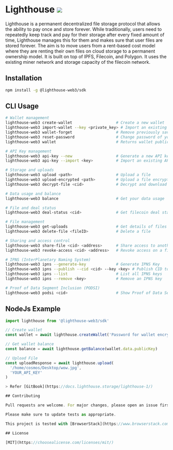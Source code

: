 # Lighthouse <img src="https://img.shields.io/badge/v0.4.2-green"/>

Lighthouse is a permanent decentralized file storage protocol that allows the ability to pay once and store forever. While traditionally, users need to repeatedly keep track and pay for their storage after every fixed amount of time, Lighthouse manages this for them and makes sure that user files are stored forever. The aim is to move users from a rent-based cost model where they are renting their own files on cloud storage to a permanent ownership model. It is built on top of IPFS, Filecoin, and Polygon. It uses the existing miner network and storage capacity of the filecoin network.

## Installation

```bash
npm install -g @lighthouse-web3/sdk
```

## CLI Usage

```bash
# Wallet management
lighthouse-web3 create-wallet                   # Create a new wallet
lighthouse-web3 import-wallet --key <private_key> # Import an existing wallet
lighthouse-web3 wallet-forget                   # Remove previously saved wallet
lighthouse-web3 reset-password                  # Change password of your wallet
lighthouse-web3 wallet                          # Returns wallet public address

# API Key management
lighthouse-web3 api-key --new                   # Generate a new API key
lighthouse-web3 api-key --import <key>          # Import an existing API key

# Storage and uploads
lighthouse-web3 upload <path>                   # Upload a file
lighthouse-web3 upload-encrypted <path>         # Upload a file encrypted
lighthouse-web3 decrypt-file <cid>              # Decrypt and download a file

# Data usage and balance
lighthouse-web3 balance                         # Get your data usage

# File and deal status
lighthouse-web3 deal-status <cid>               # Get filecoin deal status of a CID

# File management
lighthouse-web3 get-uploads                     # Get details of files uploaded
lighthouse-web3 delete-file <fileID>            # Delete a file

# Sharing and access control
lighthouse-web3 share-file <cid> <address>      # Share access to another user
lighthouse-web3 revoke-access <cid> <address>   # Revoke access on a file

# IPNS (InterPlanetary Naming System)
lighthouse-web3 ipns --generate-key             # Generate IPNS Key
lighthouse-web3 ipns --publish --cid <cid> --key <key> # Publish CID to IPNS
lighthouse-web3 ipns --list                     # List all IPNS keys
lighthouse-web3 ipns --remove <key>             # Remove an IPNS key

# Proof of Data Segment Inclusion (PODSI)
lighthouse-web3 podsi <cid>                     # Show Proof of Data Segment Inclusion for a CID
```

## NodeJs Example

```javascript
import lighthouse from '@lighthouse-web3/sdk'

// Create wallet
const wallet = await lighthouse.createWallet('Password for wallet encryption')

// Get wallet balance
const balance = await lighthouse.getBalance(wallet.data.publicKey)

// Upload File
const uploadResponse = await lighthouse.upload(
  '/home/cosmos/Desktop/wow.jpg',
  'YOUR_API_KEY'
)

> Refer [GitBook](https://docs.lighthouse.storage/lighthouse-1/)

## Contributing

Pull requests are welcome. For major changes, please open an issue first to discuss what you would like to change.

Please make sure to update tests as appropriate.

This project is tested with [BrowserStack](https://www.browserstack.com/).

## License

[MIT](https://choosealicense.com/licenses/mit/)
```

